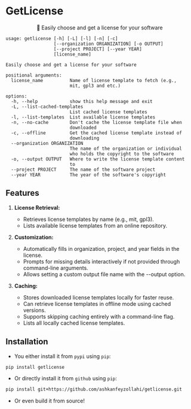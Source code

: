 # GetLicense

<p align="center">📖 Easily choose and get a license for your software</p>

```
usage: getlicense [-h] [-L] [-l] [-n] [-c]
                  [--organization ORGANIZATION] [-o OUTPUT]
                  [--project PROJECT] [--year YEAR]
                  [license_name]

Easily choose and get a license for your software

positional arguments:
  license_name          Name of license template to fetch (e.g.,
                        mit, gpl3 and etc.)

options:
  -h, --help            show this help message and exit
  -L, --list-cached-templates
                        List cached license templates
  -l, --list-templates  List available license templates
  -n, --no-cache        Don't cache the license template file when
                        downloaded
  -c, --offline         Get the cached license template instead of
                        downloading
  --organization ORGANIZATION
                        The name of the organization or individual
                        who holds the copyright to the software
  -o, --output OUTPUT   Where to write the license template content
                        to
  --project PROJECT     The name of the software project
  --year YEAR           The year of the software's copyright
```

## Features

1. **License Retrieval:**

   * Retrieves license templates by name (e.g., mit, gpl3).
   * Lists available license templates from an online repository.

2. **Customization:**

   * Automatically fills in organization, project, and year fields in the license.
   * Prompts for missing details interactively if not provided through command-line arguments.
   * Allows setting a custom output file name with the --output option.

3. **Caching:**

   * Stores downloaded license templates locally for faster reuse.
   * Can retrieve license templates in offline mode using cached versions.
   * Supports skipping caching entirely with a command-line flag.
   * Lists all locally cached license templates.

## Installation

- You either install it from `pypi` using `pip`:

```bash
pip install getlicense
```

- Or directly install it from `github` using `pip`:

```bash
pip install git+https://github.com/ashkanfeyzollahi/getlicense.git
```

- Or even build it from source!
